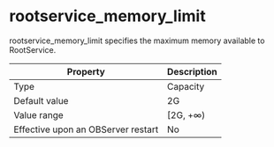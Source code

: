 rootservice_memory_limit
=============================================

rootservice_memory_limit specifies the maximum memory available to RootService.


| **Property** | **Description** |
|------------------|-----------|
| Type | Capacity |
| Default value | 2G |
| Value range | \[2G, +∞) |
| Effective upon an OBServer restart | No |



